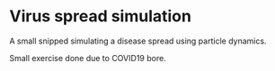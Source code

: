 # Virus spread simulation

A small snipped simulating a disease spread using particle dynamics.

Small exercise done due to COVID19 bore. 
